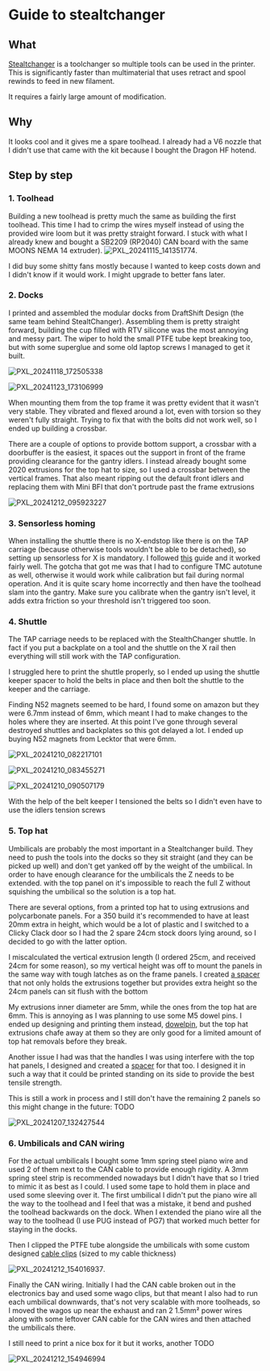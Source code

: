 # Guide to stealtchanger

## What

[Stealtchanger](https://github.com/DraftShift/StealthChanger) is a toolchanger so multiple tools can be used in the printer. This is significantly faster than multimaterial that uses retract and spool rewinds to feed in new filament.

It requires a fairly large amount of modification.

## Why

It looks cool and it gives me a spare toolhead. I already had a V6 nozzle that I didn't use that came with the kit because I bought the Dragon HF hotend.

## Step by step

### 1. Toolhead

Building a new toolhead is pretty much the same as building the first toolhead. This time I had to crimp the wires myself instead of using the provided wire loom but it was pretty straight forward. I stuck with what I already knew and bought a SB2209 (RP2040) CAN board with the same MOONS NEMA 14 extruder).
![PXL_20241115_141351774](https://github.com/user-attachments/assets/e375053b-a825-4cb5-a7bc-caaf02314941).

I did buy some shitty fans mostly because I wanted to keep costs down and I didn't know if it would work. I might upgrade to better fans later.

### 2. Docks

I printed and assembled the modular docks from DraftShift Design (the same team behind StealtChanger). Assembling them is pretty straight forward, building the cup filled with RTV silicone was the most annoying and messy part. The wiper to hold the small PTFE tube kept breaking too, but with some superglue and some old laptop screws I managed to get it built.

![PXL_20241118_172505338](https://github.com/user-attachments/assets/9c1f6740-cc41-4b75-96a4-aaee30d31547)

![PXL_20241123_173106999](https://github.com/user-attachments/assets/3ddb172d-2559-4109-809d-b28537ac975a)

When mounting them from the top frame it was pretty evident that it wasn't very stable. They vibrated and flexed around a lot, even with torsion so they weren't fully straight. Trying to fix that with the bolts did not work well, so I ended up building a crossbar.

There are a couple of options to provide bottom support, a crossbar with a doorbuffer is the easiest, it spaces out the support in front of the frame providing clearance for the gantry idlers. I instead already bought some 2020 extrusions for the top hat to size, so I used a crossbar between the vertical frames. That also meant ripping out the default front idlers and replacing them with Mini BFI that don't portrude past the frame extrusions

![PXL_20241212_095923227](https://github.com/user-attachments/assets/2fda7d7a-4040-4269-aaa0-8f529973d6d1)

### 3. Sensorless homing

When installing the shuttle there is no X-endstop like there is on the TAP carriage (because otherwise tools wouldn't be able to be detached), so setting up sensorless for X is mandatory. I followed [this](https://github.com/EricZimmerman/VoronTools/blob/main/Sensorless.md) guide and it worked fairly well. The gotcha that got me was that I had to configure TMC autotune as well, otherwise it would work while calibration but fail during normal operation. And it is quite scary home incorrectly and then have the toolhead slam into the gantry. Make sure you calibrate when the gantry isn't level, it adds extra friction so your threshold isn't triggered too soon.

### 4. Shuttle

The TAP carriage needs to be replaced with the StealthChanger shuttle. In fact if you put a backplate on a tool and the shuttle on the X rail then everything will still work with the TAP configuration.

I struggled here to print the shuttle properly, so I ended up using the shuttle keeper spacer to hold the belts in place and then bolt the shuttle to the keeper and the carriage.

Finding N52 magnets seemed to be hard, I found some on amazon but they were 6.7mm instead of 6mm, which meant I had to make changes to the holes where they are inserted. At this point I've gone through several destroyed shuttles and backplates so this got delayed a lot. I ended up buying N52 magnets from Lecktor that were 6mm.

![PXL_20241210_082217101](https://github.com/user-attachments/assets/c10d2ce2-286b-47f1-b71f-bdbe27f3d016)

![PXL_20241210_083455271](https://github.com/user-attachments/assets/d89469c1-2214-4e94-a1ce-d763c15568d2)

![PXL_20241210_090507179](https://github.com/user-attachments/assets/e0968ae7-f725-4829-84c7-c3e573e58fe1)

With the help of the belt keeper I tensioned the belts so I didn't even have to use the idlers tension screws

### 5. Top hat

Umbilicals are probably the most important in a Stealtchanger build. They need to push the tools into the docks so they sit straight (and they can be picked up well) and don't get yanked off by the weight of the umbilical. In order to have enough clearance for the umbilicals the Z needs to be extended. with the top panel on it's impossible to reach the full Z without squishing the umbilical so the solution is a top hat.

There are several options, from a printed top hat to using extrusions and polycarbonate panels. For a 350 build it's recommended to have at least 20mm extra in height, which would be a lot of plastic and I switched to a Clicky Clack door so I had the 2 spare 24cm stock doors lying around, so I decided to go with the latter option.

I miscalculated the vertical extrusion length (I ordered 25cm, and received 24cm for some reason), so my vertical height was off to mount the panels in the same way with tough latches as on the frame panels. I created [a spacer](CAD/TopHatSpacer_v2.step) that not only holds the extrusions together but provides extra height so the 24cm panels can sit flush with the bottom 

My extrusions inner diameter are 5mm, while the ones from the top hat are 6mm. This is annoying as I was planning to use some M5 dowel pins. I ended up designing and printing them instead, [dowelpin](CAD/dowelpin.step), but the top hat extrusions chafe away at them so they are only good for a limited amount of top hat removals before they break.

Another issue I had was that the handles I was using interfere with the top hat panels, I designed and created a [spacer](Voron-1-R-Handle-Spacer.step) for that too. I designed it in such a way that it could be printed standing on its side to provide the best tensile strength.

This is still a work in process and I still don't have the remaining 2 panels so this might change in the future: TODO

![PXL_20241207_132427544](https://github.com/user-attachments/assets/70af1413-4823-4a93-86b8-c429d841b3a1)

### 6. Umbilicals and CAN wiring

For the actual umbilicals I bought some 1mm spring steel piano wire and used 2 of them next to the CAN cable to provide enough rigidity. A 3mm spring steel strip is recommended nowadays but I didn't have that so I tried to mimic it as best as I could. I used some tape to hold them in place and used some sleeving over it. The first umbilical I didn't put the piano wire all the way to the toolhead and I feel that was a mistake, it bend and pushed the toolhead backwards on the dock. When I extended the piano wire all the way to the toolhead (I use PUG instead of PG7) that worked much better for staying in the docks.

Then I clipped the PTFE tube alongside the umbilicals with some custom designed [cable clips](CableClip-Body001.step) (sized to my cable thickness)

![PXL_20241212_154016937](https://github.com/user-attachments/assets/efabc138-f892-4401-b494-5589af3198ec).

Finally the CAN wiring. Initially I had the CAN cable broken out in the electronics bay and used some wago clips, but that meant I also had to run each umbilical downwards, that's not very scalable with more toolheads, so I moved the wagos up near the exhaust and ran 2 1.5mm² power wires along with some leftover CAN cable for the CAN wires and then attached the umbilicals there.

I still need to print a nice box for it but it works, another TODO

![PXL_20241212_154946994](https://github.com/user-attachments/assets/542f5100-15c5-498b-a54a-64917d1460cf)



